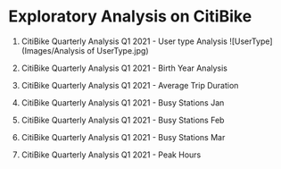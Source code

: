 # Exploratory Analysis on CitiBike

1. CitiBike Quarterly Analysis Q1 2021 - User type Analysis
![UserType](Images/Analysis of UserType.jpg)

2. CitiBike Quarterly Analysis Q1 2021 - Birth Year Analysis

3. CitiBike Quarterly Analysis Q1 2021 - Average Trip Duration

4. CitiBike Quarterly Analysis Q1 2021 - Busy Stations Jan

5. CitiBike Quarterly Analysis Q1 2021 - Busy Stations Feb

6. CitiBike Quarterly Analysis Q1 2021 - Busy Stations Mar

7. CitiBike Quarterly Analysis Q1 2021 - Peak Hours